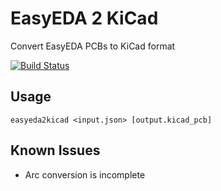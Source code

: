 # EasyEDA 2 KiCad

Convert EasyEDA PCBs to KiCad format

[![Build Status](https://travis-ci.org/urish/easyeda2kicad.png?branch=master)](https://travis-ci.org/urish/easyeda2kicad)

## Usage

```
easyeda2kicad <input.json> [output.kicad_pcb]
```

## Known Issues

- Arc conversion is incomplete
